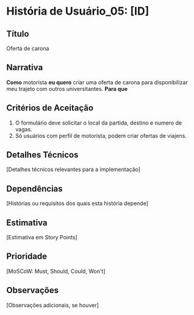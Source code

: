 # História de Usuário_05: [ID]

## Título
Oferta de carona

## Narrativa

**Como** motorista
**eu quero** criar uma oferta de carona para disponibilizar meu trajeto com outros universitantes.
**Para que**

## Critérios de Aceitação

1. O formulário deve solicitar o local da partida, destino e numero de vagas.
2. Só usuários com perfil de motorista, podem criar ofertas de viajens.


## Detalhes Técnicos

[Detalhes técnicos relevantes para a implementação]

## Dependências

[Histórias ou requisitos dos quais esta história depende]

## Estimativa

[Estimativa em Story Points]

## Prioridade

[MoSCoW: Must, Should, Could, Won't]

## Observações

[Observações adicionais, se houver]

